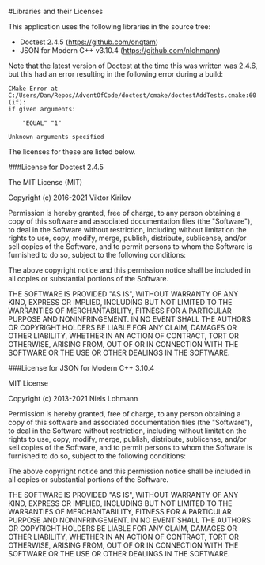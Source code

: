 #Libraries and their Licenses

This application uses the following libraries in the source tree:

* Doctest 2.4.5 (https://github.com/onqtam)
* JSON for Modern C++ v3.10.4 (https://github.com/nlohmann)

Note that the latest version of Doctest at the time this was written was 2.4.6, but this had an error
resulting in the following error during a build:
```
CMake Error at C:/Users/Dan/Repos/AdventOfCode/doctest/cmake/doctestAddTests.cmake:60 (if):
if given arguments:

    "EQUAL" "1"

Unknown arguments specified
```

The licenses for these are listed below.

###License for Doctest 2.4.5

The MIT License (MIT)

Copyright (c) 2016-2021 Viktor Kirilov

Permission is hereby granted, free of charge, to any person obtaining a copy
of this software and associated documentation files (the "Software"), to deal
in the Software without restriction, including without limitation the rights
to use, copy, modify, merge, publish, distribute, sublicense, and/or sell
copies of the Software, and to permit persons to whom the Software is
furnished to do so, subject to the following conditions:

The above copyright notice and this permission notice shall be included in all
copies or substantial portions of the Software.

THE SOFTWARE IS PROVIDED "AS IS", WITHOUT WARRANTY OF ANY KIND, EXPRESS OR
IMPLIED, INCLUDING BUT NOT LIMITED TO THE WARRANTIES OF MERCHANTABILITY,
FITNESS FOR A PARTICULAR PURPOSE AND NONINFRINGEMENT. IN NO EVENT SHALL THE
AUTHORS OR COPYRIGHT HOLDERS BE LIABLE FOR ANY CLAIM, DAMAGES OR OTHER
LIABILITY, WHETHER IN AN ACTION OF CONTRACT, TORT OR OTHERWISE, ARISING FROM,
OUT OF OR IN CONNECTION WITH THE SOFTWARE OR THE USE OR OTHER DEALINGS IN THE
SOFTWARE.


###License for JSON for Modern C++ 3.10.4

MIT License

Copyright (c) 2013-2021 Niels Lohmann

Permission is hereby granted, free of charge, to any person obtaining a copy
of this software and associated documentation files (the "Software"), to deal
in the Software without restriction, including without limitation the rights
to use, copy, modify, merge, publish, distribute, sublicense, and/or sell
copies of the Software, and to permit persons to whom the Software is
furnished to do so, subject to the following conditions:

The above copyright notice and this permission notice shall be included in all
copies or substantial portions of the Software.

THE SOFTWARE IS PROVIDED "AS IS", WITHOUT WARRANTY OF ANY KIND, EXPRESS OR
IMPLIED, INCLUDING BUT NOT LIMITED TO THE WARRANTIES OF MERCHANTABILITY,
FITNESS FOR A PARTICULAR PURPOSE AND NONINFRINGEMENT. IN NO EVENT SHALL THE
AUTHORS OR COPYRIGHT HOLDERS BE LIABLE FOR ANY CLAIM, DAMAGES OR OTHER
LIABILITY, WHETHER IN AN ACTION OF CONTRACT, TORT OR OTHERWISE, ARISING FROM,
OUT OF OR IN CONNECTION WITH THE SOFTWARE OR THE USE OR OTHER DEALINGS IN THE
SOFTWARE.